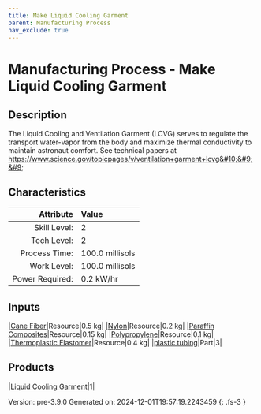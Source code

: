 ```yaml
---
title: Make Liquid Cooling Garment
parent: Manufacturing Process
nav_exclude: true
---
```

# Manufacturing Process - Make Liquid Cooling Garment

## Description
 The Liquid Cooling and Ventilation Garment (LCVG) serves to regulate the transport &#10;&#9;&#9;&#9;water-vapor from the body and maximize thermal conductivity to maintain astronaut comfort.&#10;&#9;&#9;&#9;See technical papers at https://www.science.gov/topicpages/v/ventilation+garment+lcvg&#10;&#9;&#9;

## Characteristics

| Attribute      | Value |
|--------:|:------|
|Skill Level:|2|
|Tech Level:|2|
|Process Time:|100.0 millisols|
|Work Level:|100.0 millisols|
|Power Required:|0.2 kW/hr|

## Inputs

|[Cane Fiber](../resource/cane-fiber.html)|Resource|0.5 kg|
|[Nylon](../resource/nylon.html)|Resource|0.2 kg|
|[Paraffin Composites](../resource/paraffin-composites.html)|Resource|0.15 kg|
|[Polypropylene](../resource/polypropylene.html)|Resource|0.1 kg|
|[Thermoplastic Elastomer](../resource/thermoplastic-elastomer.html)|Resource|0.4 kg|
|[plastic tubing](../part/plastic-tubing.html)|Part|3|

## Products

|[Liquid Cooling Garment](../part/liquid-cooling-garment.html)|1|


Version: pre-3.9.0 Generated on: 2024-12-01T19:57:19.2243459
{: .fs-3 }


